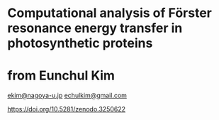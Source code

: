 # Computational analysis of Förster resonance energy transfer in photosynthetic proteins
# from Eunchul Kim
ekim@nagoya-u.jp
echulkim@gmail.com

https://doi.org/10.5281/zenodo.3250622
